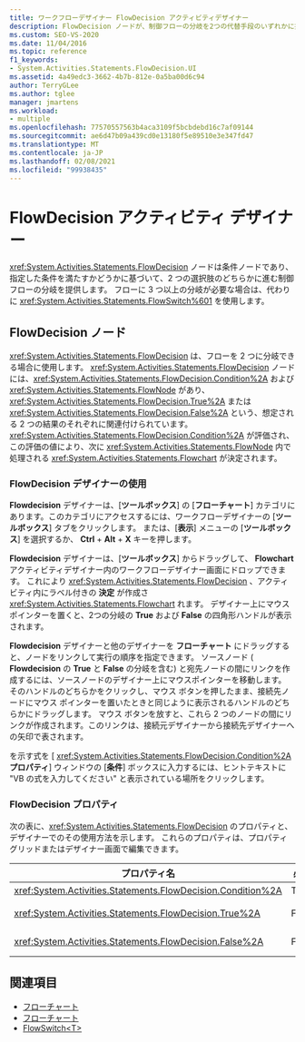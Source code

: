 ```yaml
---
title: ワークフローデザイナー FlowDecision アクティビティデザイナー
description: FlowDecision ノードが、制御フローの分岐を2つの代替手段のいずれかに提供する条件付きノードであることを説明します。
ms.custom: SEO-VS-2020
ms.date: 11/04/2016
ms.topic: reference
f1_keywords:
- System.Activities.Statements.FlowDecision.UI
ms.assetid: 4a49edc3-3662-4b7b-812e-0a5ba00d6c94
author: TerryGLee
ms.author: tglee
manager: jmartens
ms.workload:
- multiple
ms.openlocfilehash: 77570557563b4aca3109f5bcbdebd16c7af09144
ms.sourcegitcommit: ae6d47b09a439cd0e13180f5e89510e3e347fd47
ms.translationtype: MT
ms.contentlocale: ja-JP
ms.lasthandoff: 02/08/2021
ms.locfileid: "99938435"
---
```

# <a name="flowdecision-activity-designer"></a>FlowDecision アクティビティ デザイナー

<xref:System.Activities.Statements.FlowDecision> ノードは条件ノードであり、指定した条件を満たすかどうかに基づいて、2 つの選択肢のどちらかに進む制御フローの分岐を提供します。 フローに 3 つ以上の分岐が必要な場合は、代わりに <xref:System.Activities.Statements.FlowSwitch%601> を使用します。

## <a name="the-flowdecision-node"></a>FlowDecision ノード

<xref:System.Activities.Statements.FlowDecision> は、フローを 2 つに分岐できる場合に使用します。 <xref:System.Activities.Statements.FlowDecision> ノードには、<xref:System.Activities.Statements.FlowDecision.Condition%2A> および <xref:System.Activities.Statements.FlowNode> があり、<xref:System.Activities.Statements.FlowDecision.True%2A> または <xref:System.Activities.Statements.FlowDecision.False%2A> という、想定される 2 つの結果のそれぞれに関連付けられています。 <xref:System.Activities.Statements.FlowDecision.Condition%2A> が評価され、この評価の値により、次に <xref:System.Activities.Statements.FlowNode> 内で処理される <xref:System.Activities.Statements.Flowchart> が決定されます。

### <a name="using-the-flowdecision-designer"></a>FlowDecision デザイナーの使用

**Flowdecision** デザイナーは、[**ツールボックス**] の [**フローチャート**] カテゴリにあります。このカテゴリにアクセスするには、ワークフローデザイナーの [**ツールボックス**] タブをクリックします。 または、[**表示**] メニューの [**ツールボックス**] を選択するか、 **Ctrl** + **Alt** + **X** キーを押します。

**Flowdecision** デザイナーは、[**ツールボックス**] からドラッグして、 **Flowchart** アクティビティデザイナー内のワークフローデザイナー画面にドロップできます。 これにより <xref:System.Activities.Statements.FlowDecision> 、アクティビティ内にラベル付きの **決定** が作成さ <xref:System.Activities.Statements.Flowchart> れます。 デザイナー上にマウスポインターを置くと、2つの分岐の **True** および **False** の四角形ハンドルが表示されます。

**Flowdecision** デザイナーと他のデザイナーを **フローチャート** にドラッグすると、ノードをリンクして実行の順序を指定できます。 ソースノード ( **Flowdecision** の **True** と **False** の分岐を含む) と宛先ノードの間にリンクを作成するには、ソースノードのデザイナー上にマウスポインターを移動します。 そのハンドルのどちらかをクリックし、マウス ボタンを押したまま、接続先ノードにマウス ポインターを置いたときと同じように表示されるハンドルのどちらかにドラッグします。 マウス ボタンを放すと、これら 2 つのノードの間にリンクが作成されます。このリンクは、接続元デザイナーから接続先デザイナーへの矢印で表されます。

を示す式を [ <xref:System.Activities.Statements.FlowDecision.Condition%2A> **プロパティ**] ウィンドウの [**条件**] ボックスに入力するには、ヒントテキストに "VB の式を入力してください" と表示されている場所をクリックします。

### <a name="the-flowdecision-properties"></a>FlowDecision プロパティ

次の表に、<xref:System.Activities.Statements.FlowDecision> のプロパティと、デザイナーでのその使用方法を示します。 これらのプロパティは、プロパティ グリッドまたはデザイナー画面で編集できます。

|プロパティ名|必須|使用|
|-|--------------|-|
|<xref:System.Activities.Statements.FlowDecision.Condition%2A>|True|フロー制御が使用するパスを決定する条件。|
|<xref:System.Activities.Statements.FlowDecision.True%2A>|False|<xref:System.Activities.Statements.FlowDecision.Condition%2A> が満たされた場合にフロー制御で使用されるパス。|
|<xref:System.Activities.Statements.FlowDecision.False%2A>|False|<xref:System.Activities.Statements.FlowDecision.Condition%2A> が満たされない場合にフロー制御で使用されるパス。|

## <a name="see-also"></a>関連項目

- [フローチャート](../workflow-designer/flowchart-activity-designers.md)
- [フローチャート](../workflow-designer/flowchart-activity-designer.md)
- [FlowSwitch\<T>](../workflow-designer/flowswitch-t-activity-designer.md)
